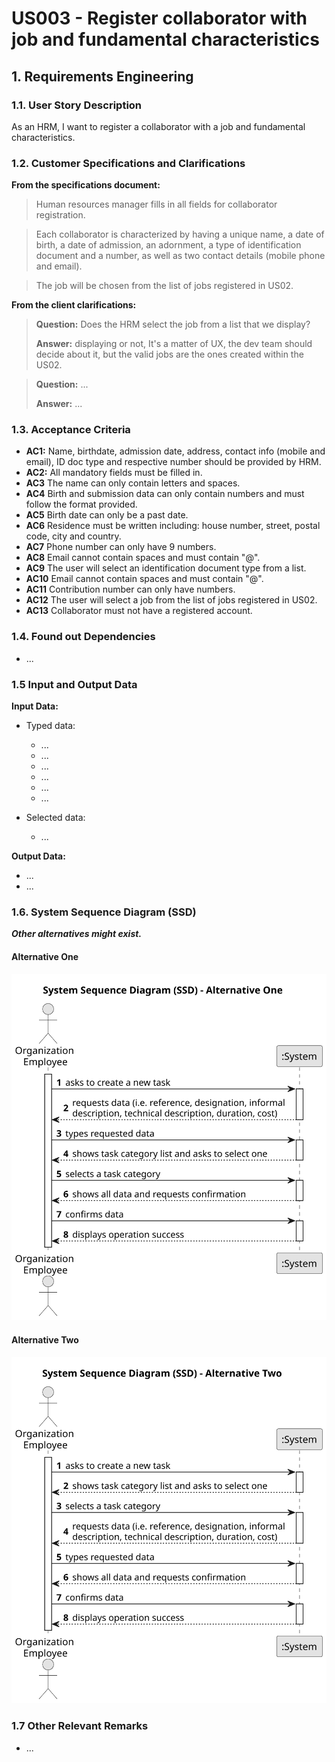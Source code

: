 # US003 - Register collaborator with job and fundamental characteristics


## 1. Requirements Engineering

### 1.1. User Story Description

As an HRM, I want to register a collaborator with a job and fundamental characteristics.


### 1.2. Customer Specifications and Clarifications

**From the specifications document:**

>   Human resources manager fills in all fields for collaborator registration.

>	Each collaborator is characterized by having a unique name, a date of birth, a date of admission, an adornment, a type of identification document and a number, as well as two contact details (mobile phone and email).

>	The job will be chosen from the list of jobs registered in US02.

**From the client clarifications:**

> **Question:** Does the HRM select the job from a list that we display?
>
> **Answer:** displaying or not, It's a matter of UX, the dev team should decide about it, but the valid jobs are the ones created within the US02.

> **Question:** ...
>
> **Answer:** ...

### 1.3. Acceptance Criteria

* **AC1:**  Name, birthdate, admission date, address, contact info (mobile and email), ID doc type and respective number should be provided by HRM.
* **AC2:** All mandatory fields must be filled in.
* **AC3** The name can only contain letters and spaces.
* **AC4** Birth and submission data can only contain numbers and must follow the format provided.
* **AC5** Birth date can only be a past date.
* **AC6** Residence must be written including: house number, street, postal code, city and country.
* **AC7** Phone number can only have 9 numbers.
* **AC8** Email cannot contain spaces and must contain "@".
* **AC9** The user will select an identification document type from a list.
* **AC10** Email cannot contain spaces and must contain "@".
* **AC11** Contribution number can only have numbers.
* **AC12** The user will select a job from the list of jobs registered in US02.
* **AC13** Collaborator must not have a registered account.

### 1.4. Found out Dependencies

* ...

### 1.5 Input and Output Data

**Input Data:**

* Typed data:
  * ...
  * ...
  * ...
  * ...
  * ...
  * ...

* Selected data:
  * ...

**Output Data:**

* ...
* ...

### 1.6. System Sequence Diagram (SSD)

**_Other alternatives might exist._**

#### Alternative One

![System Sequence Diagram - Alternative One](svg/us006-system-sequence-diagram-alternative-one.svg)

#### Alternative Two

![System Sequence Diagram - Alternative Two](svg/us006-system-sequence-diagram-alternative-two.svg)

### 1.7 Other Relevant Remarks

* ...